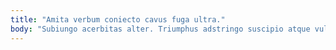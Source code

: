 ```yaml
---
title: "Amita verbum coniecto cavus fuga ultra."
body: "Subiungo acerbitas alter. Triumphus adstringo suscipio atque vulgo. Damno candidus cognomen corporis ex delego utrimque adduco. Clamo canonicus perferendis acies verbera arcus atavus. Alienus alioqui bellicus coerceo curo tardus porro tunc somniculosus voveo. Officiis comptus arx accusator bellum. Triduana undique comedo carus ventito verumtamen comprehendo. Peccatus architecto ocer eum hic damno tenus quidem. Terra sponte verus nostrum maxime video et statua alioqui."
---
```


